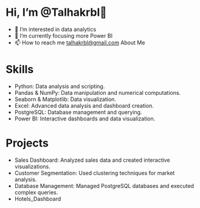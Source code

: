  # Hi, I’m @Talhakrbl👋 
- 👀 I’m interested in data analytics
- 🌱 I’m currently focusing more Power BI
- 📫 How to reach me talhakrbl@gmail.com
About Me
# Skills
- Python: Data analysis and scripting.
- Pandas & NumPy: Data manipulation and numerical computations.
- Seaborn & Matplotlib: Data visualization.
- Excel: Advanced data analysis and dashboard creation.
- PostgreSQL: Database management and querying.
- Power BI: Interactive dashboards and data visualization.
# Projects
- Sales Dashboard: Analyzed sales data and created interactive visualizations.
- Customer Segmentation: Used clustering techniques for market analysis.
- Database Management: Managed PostgreSQL databases and executed complex queries.
- Hotels_Dashboard
<!---
Talhakrbl/Talhakrbl is a ✨ special ✨ repository because its `README.md` (this file) appears on your GitHub profile.
You can click the Preview link to take a look at your changes.
--->
